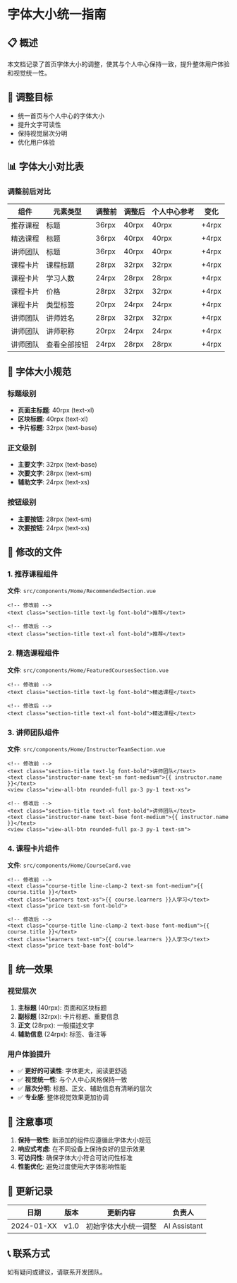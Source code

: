 # 字体大小统一指南

## 📋 概述

本文档记录了首页字体大小的调整，使其与个人中心保持一致，提升整体用户体验和视觉统一性。

## 🎯 调整目标

- 统一首页与个人中心的字体大小
- 提升文字可读性
- 保持视觉层次分明
- 优化用户体验

## 📊 字体大小对比表

### 调整前后对比

| 组件 | 元素类型 | 调整前 | 调整后 | 个人中心参考 | 变化 |
|------|----------|--------|--------|-------------|------|
| 推荐课程 | 标题 | 36rpx | 40rpx | 40rpx | +4rpx |
| 精选课程 | 标题 | 36rpx | 40rpx | 40rpx | +4rpx |
| 讲师团队 | 标题 | 36rpx | 40rpx | 40rpx | +4rpx |
| 课程卡片 | 课程标题 | 28rpx | 32rpx | 32rpx | +4rpx |
| 课程卡片 | 学习人数 | 24rpx | 28rpx | 28rpx | +4rpx |
| 课程卡片 | 价格 | 28rpx | 32rpx | 32rpx | +4rpx |
| 课程卡片 | 类型标签 | 20rpx | 24rpx | 24rpx | +4rpx |
| 讲师团队 | 讲师姓名 | 28rpx | 32rpx | 32rpx | +4rpx |
| 讲师团队 | 讲师职称 | 20rpx | 24rpx | 24rpx | +4rpx |
| 讲师团队 | 查看全部按钮 | 24rpx | 28rpx | 28rpx | +4rpx |

## 🎨 字体大小规范

### 标题级别
- **页面主标题**: 40rpx (text-xl)
- **区块标题**: 40rpx (text-xl)
- **卡片标题**: 32rpx (text-base)

### 正文级别
- **主要文字**: 32rpx (text-base)
- **次要文字**: 28rpx (text-sm)
- **辅助文字**: 24rpx (text-xs)

### 按钮级别
- **主要按钮**: 28rpx (text-sm)
- **次要按钮**: 24rpx (text-xs)

## 📁 修改的文件

### 1. 推荐课程组件
**文件**: `src/components/Home/RecommendedSection.vue`
```vue
<!-- 修改前 -->
<text class="section-title text-lg font-bold">推荐</text>

<!-- 修改后 -->
<text class="section-title text-xl font-bold">推荐</text>
```

### 2. 精选课程组件
**文件**: `src/components/Home/FeaturedCoursesSection.vue`
```vue
<!-- 修改前 -->
<text class="section-title text-lg font-bold">精选课程</text>

<!-- 修改后 -->
<text class="section-title text-xl font-bold">精选课程</text>
```

### 3. 讲师团队组件
**文件**: `src/components/Home/InstructorTeamSection.vue`
```vue
<!-- 修改前 -->
<text class="section-title text-lg font-bold">讲师团队</text>
<text class="instructor-name text-sm font-medium">{{ instructor.name }}</text>
<view class="view-all-btn rounded-full px-3 py-1 text-xs">

<!-- 修改后 -->
<text class="section-title text-xl font-bold">讲师团队</text>
<text class="instructor-name text-base font-medium">{{ instructor.name }}</text>
<view class="view-all-btn rounded-full px-3 py-1 text-sm">
```

### 4. 课程卡片组件
**文件**: `src/components/Home/CourseCard.vue`
```vue
<!-- 修改前 -->
<text class="course-title line-clamp-2 text-sm font-medium">{{ course.title }}</text>
<text class="learners text-xs">{{ course.learners }}人学习</text>
<text class="price text-sm font-bold">

<!-- 修改后 -->
<text class="course-title line-clamp-2 text-base font-medium">{{ course.title }}</text>
<text class="learners text-sm">{{ course.learners }}人学习</text>
<text class="price text-base font-bold">
```

## 🎯 统一效果

### 视觉层次
1. **主标题** (40rpx): 页面和区块标题
2. **副标题** (32rpx): 卡片标题、重要信息
3. **正文** (28rpx): 一般描述文字
4. **辅助信息** (24rpx): 标签、备注等

### 用户体验提升
- ✅ **更好的可读性**: 字体更大，阅读更舒适
- ✅ **视觉统一性**: 与个人中心风格保持一致
- ✅ **层次分明**: 标题、正文、辅助信息有清晰的层次
- ✅ **专业感**: 整体视觉效果更加协调

## 📝 注意事项

1. **保持一致性**: 新添加的组件应遵循此字体大小规范
2. **响应式考虑**: 在不同设备上保持良好的显示效果
3. **可访问性**: 确保字体大小符合可访问性标准
4. **性能优化**: 避免过度使用大字体影响性能

## 🔄 更新记录

| 日期 | 版本 | 更新内容 | 负责人 |
|------|------|----------|--------|
| 2024-01-XX | v1.0 | 初始字体大小统一调整 | AI Assistant |

## 📞 联系方式

如有疑问或建议，请联系开发团队。 
